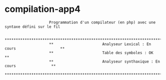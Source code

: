 # compilation-app4
						Programmation d'un compilateur (en php) avec une syntaxe défini sur le fil

						**************************************************************************
						** 						Analyseur Lexical :	En cours					**
						**  					Table des symboles : OK							**									
						**  					Analyseur synthaxique : En cours 				**
						**************************************************************************